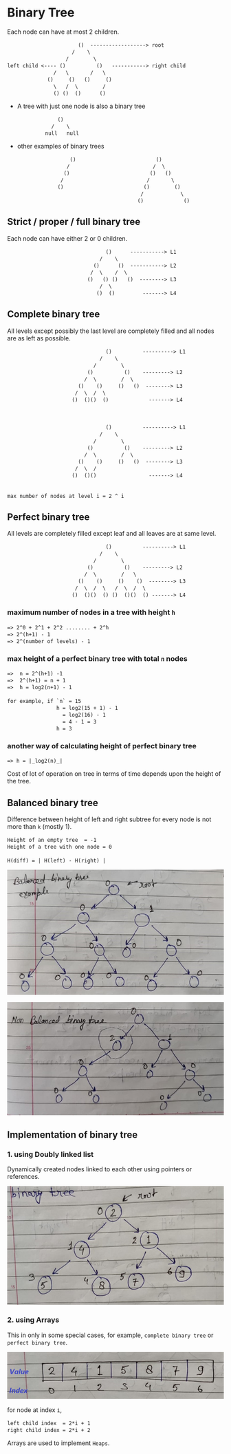 # Binary Tree
Each node can have at most 2 children.

                           ()  ------------------> root
                         /    \ 
                       /        \
    left child <---- ()          ()   -----------> right child
                   /   \       /   \
                 ()     ()   ()     ()
                   \   /  \        /
                   () ()  ()      ()


 * A tree with just one node is also a binary tree

                    ()
                  /    \
                null   null

 * other examples of binary trees

                        ()                          ()
                       /                           /  \
                      ()                          ()   ()
                     /                           /       \
                    ()                          ()        ()
                                               /            \
                                              ()             () 

## Strict / proper / full binary tree
Each node can have either 2 or 0 children.

                                    ()      -----------> L1
                                  /    \
                                ()      ()  -----------> L2
                               /  \    /  \
                              ()   () ()   ()  --------> L3
                                  /  \
                                 ()  ()         -------> L4

## Complete binary tree
All levels except possibly the last level are completely filled and all nodes are as left as possible.

                                    ()          ----------> L1          
                                  /    \
                                /        \
                              ()          ()    ---------> L2
                             /  \        /  \
                           ()    ()     ()   ()  --------> L3
                          /  \  /  \
                         ()  ()()  ()             -------> L4
    
    
    
                                    ()          ----------> L1
                                  /    \
                                /        \
                              ()          ()    ---------> L2
                             /  \        /  \
                           ()    ()     ()   ()  --------> L3
                          /  \  /  
                         ()  ()()                 -------> L4
    
    
    max number of nodes at level i = 2 ^ i

## Perfect binary tree
All levels are completely filled except leaf and all leaves are at same level.

                                    ()          ----------> L1          
                                  /    \
                                /        \
                              ()          ()    ---------> L2
                             /  \        /   \
                           ()    ()     ()    ()  --------> L3
                          /  \  /  \   /  \  /  \
                         ()  ()()  () ()  ()()  () -------> L4


### maximum number of nodes in a tree with height `h`
    => 2^0 + 2^1 + 2^2 ........ + 2^h
    => 2^(h+1) - 1
    => 2^(number of levels) - 1

### max height of a perfect binary tree with total `n` nodes
    =>  n = 2^(h+1) -1
    =>  2^(h+1) = n + 1
    =>  h = log2(n+1) - 1

    for example, if `n` = 15
                    h = log2(15 + 1) - 1
                      = log2(16) - 1 
                      = 4 - 1 = 3
                    h = 3  

### another way of calculating height of perfect binary tree
    
    => h = |_log2(n)_|

Cost of lot of operation on tree in terms of time depends upon the height of the tree.

## Balanced binary tree
Difference between height of left and right subtree for every node is not more than `k` (mostly 1).

    Height of an empty tree  = -1
    Height of a tree with one node = 0

    H(diff) = | H(left) - H(right) |

![Balanced binary tree with height at each node](/src/trees/images/balanced-binary-tree.jpeg)


![Non Balanced binary tree with height at each node](/src/trees/images/non-balanced-binary-tree.jpeg)

## Implementation of binary tree
### 1. using Doubly linked list
Dynamically created nodes linked to each other using pointers or references.

![Binary tree implementation with linked list](/src/trees/images/binary-tree-implementation-with-linked-list.jpeg)

### 2. using Arrays
This in only in some special cases, for example, `complete binary tree` or `perfect binary tree`.

![Binary tree implementation with array](/src/trees/images/binary-tree-implementation-with-array.jpeg)

for node at index `i`,

    left child index  = 2*i + 1
    right child index = 2*i + 2

Arrays are used to implement `Heaps`.